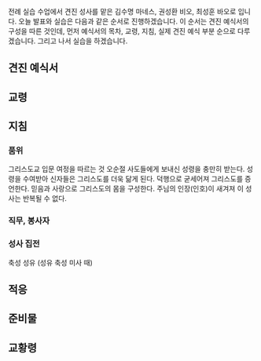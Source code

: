 전례 실습 수업에서 견진 성사를 맡은 김수명 마네스, 권성환 비오, 최성훈 바오로 입니다.
오늘 발표와 실습은 다음과 같은 순서로 진행하겠습니다.
이 순서는 견진 예식서의 구성을 따른 것인데,
먼저 예식서의 목차, 교령, 지침, 실제 견진 예식 부분 순으로 다루겠습니다.
그리고 나서 실습을 하겠습니다.



## 견진 예식서

## 교령





## 지침

### 품위
그리스도교 입문 여정을 따르는 것
오순절 사도들에게 보내신 성령을 충만히 받는다.
성령을 수여받아 신자들은 그리스도를 더욱 닮게 된다.
덕행으로 굳세어져 그리스도를 증언한다.
믿음과 사랑으로 그리스도의 몸을 구성한다.
주님의 인장(인호)이 새겨져 이 성사는 반복될 수 없다.

### 직무, 봉사자







### 성사 집전




축성 성유 (성유 축성 미사 때)










## 적응


## 준비물




## 교황령








